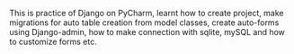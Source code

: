   This is practice of Django on PyCharm, learnt how to create project, make migrations for auto table creation from model classes, create auto-forms using Django-admin, how to make connection with sqlite, mySQL and how to customize forms etc.
